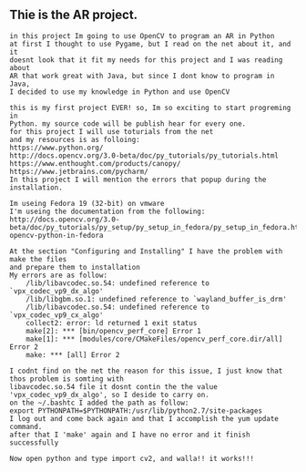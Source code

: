 Thie is the AR project.
-----------------------
	
	in this project Im going to use OpenCV to program an AR in Python
	at first I thought to use Pygame, but I read on the net about it, and it
	doesnt look that it fit my needs for this project and I was reading about
	AR that work great with Java, but since I dont know to program in Java,
	I decided to use my knowledge in Python and use OpenCV

	this is my first project EVER! so, Im so exciting to start progreming in
	Python. my source code will be publish hear for every one.
	for this project I will use toturials from the net
	and my resources is as folloing:
	https://www.python.org/
	http://docs.opencv.org/3.0-beta/doc/py_tutorials/py_tutorials.html
	https://www.enthought.com/products/canopy/
	https://www.jetbrains.com/pycharm/
	In this project I will mention the errors that popup during the installation.
	
	Im useing Fedora 19 (32-bit) on vmware
	I'm useing the documentation from the following:
	http://docs.opencv.org/3.0-beta/doc/py_tutorials/py_setup/py_setup_in_fedora/py_setup_in_fedora.html#install-opencv-python-in-fedora
	
	At the section "Configuring and Installing" I have the problem with make the files 
	and prepare them to installation
	My errors are as follow:
		/lib/libavcodec.so.54: undefined reference to `vpx_codec_vp9_dx_algo'
		/lib/libgbm.so.1: undefined reference to `wayland_buffer_is_drm'
		/lib/libavcodec.so.54: undefined reference to `vpx_codec_vp9_cx_algo'
		collect2: error: ld returned 1 exit status
		make[2]: *** [bin/opencv_perf_core] Error 1
		make[1]: *** [modules/core/CMakeFiles/opencv_perf_core.dir/all] Error 2
		make: *** [all] Error 2
		
	I codnt find on the net the reason for this issue, I just know that thos problem is somting with 
	libavcodec.so.54 file it dosnt contin the the value 'vpx_codec_vp9_dx_algo', so I deside to carry on.
	on the ~/.bashtc I added the path as follow:
	export PYTHONPATH=$PYTHONPATH:/usr/lib/python2.7/site-packages
	I log out and come back again and that I accomplish the yum update command.
	after that I 'make' again and I have no error and it finish successfully
	
	Now open python and type import cv2, and walla!! it works!!!
		
		
		

	
	
	

